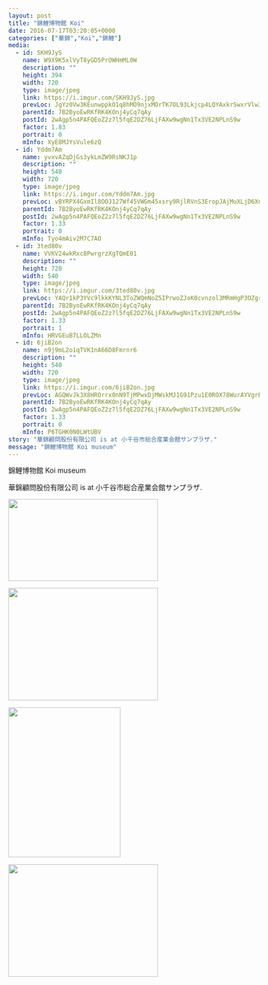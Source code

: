 ```yaml
---
layout: post
title: "錦鯉博物館 Koi"
date: 2016-07-17T03:20:05+0000
categories: ["華錦","Koi","錦鯉"] 
media:
  - id: SKH9JyS
    name: W9X9K5xlVyT8yGD5PrOWHmML0W
    description: ""   
    height: 394
    width: 720
    type: image/jpeg
    link: https://i.imgur.com/SKH9JyS.jpg
    prevLoc: JgYz0Vw3KEunwppkO1q8hMO9njxMOrTK7OL93Lkjcp4LQYAxkrSwxrVlw3wXIwyBzK1LJQF1E9J3Nm56tvg1MlQYl4HNARoAZrZnhrRAjZ2LxNSz1NrW4W4ZFDV7vKZvmOiv6YGrVOB3uY2zzPr0KWFVG1EoJNZKhpNPyA55g0fXqQ58099vSY2nV4YngzfrJQojzgrNFJv0Q2J8l1TOZKRpB8YkUlXPVNlrGyfYjWRA46QycO1pDrRp9VSr7JQ0w3EX
    parentId: 7B2ByoEwRKfRK4KOnj4yCq7qAy
    postId: 2wAgp5n4PAFQEoZ2z7l5fqE2DZ76LjFAXw9wgNn1Tx3VE2NPLnS9w
    factor: 1.83
    portrait: 0
    mInfo: XyE8MJYsVule6zQ
  - id: Yddm7Am
    name: yvxvAZqDjGs3ykLmZW9RsNKJ1p
    description: ""   
    height: 540
    width: 720
    type: image/jpeg
    link: https://i.imgur.com/Yddm7Am.jpg
    prevLoc: vBYRPX4GxmIl8OOJ127Wf45VWGm45xsry9RjlRVnS3EropJAjMuXLjD6XnXvIzBZoBKJRNcXkDLr8z7Nh7QEkY80PRtXrMpo2o31TQw23ZDoypHq9lP0g3xxtWrrAW6xoqfLXrVRkBOvi5m99lVXVkFYKVxWqB8ATznEYQPPqOf0Q8gAEOO3FAQl8jAllRHn4WMwKoQyfpDqR9VwGlH57Qk83qE5hPoPWvQxg0C0qz14JR0wFK1jDWBjg9i8O94QqjAY
    parentId: 7B2ByoEwRKfRK4KOnj4yCq7qAy
    postId: 2wAgp5n4PAFQEoZ2z7l5fqE2DZ76LjFAXw9wgNn1Tx3VE2NPLnS9w
    factor: 1.33
    portrait: 0
    mInfo: Tyo4mAiv2M7C7AO
  - id: 3ted80v
    name: VVKV24wkRxc8PwrgrzXgTQmE01
    description: ""   
    height: 720
    width: 540
    type: image/jpeg
    link: https://i.imgur.com/3ted80v.jpg
    prevLoc: YAQr1kP3YVc9lkkKYNL3ToZWQmNoZ5IPrwoZJoK0cvnzol3MRmHgP3OZgrgLTPGLRq07M4uWMK85mzVQf8DvNznPXkuoXggAPkmpiLXO1PpJ78t90w4m5m56CQooVgv94Ofz7gvpr12vfkG3V8AZl8sYvyWgX5A2I4Pr9BKKV1S7gxm2q55JT75pBN7J5ZcA8WmO8WmyTQMPEW62grhB27LG4knxCQ09OAmAzrfWrQZyozDYHYq30Gm3E6C4mr90N70N
    parentId: 7B2ByoEwRKfRK4KOnj4yCq7qAy
    postId: 2wAgp5n4PAFQEoZ2z7l5fqE2DZ76LjFAXw9wgNn1Tx3VE2NPLnS9w
    factor: 1.33
    portrait: 1
    mInfo: HRVGEuB7LLOLZMn
  - id: 6jiB2on
    name: n9j9mL2o1qTVK1nA66D8Fmrnr6
    description: ""   
    height: 540
    width: 720
    type: image/jpeg
    link: https://i.imgur.com/6jiB2on.jpg
    prevLoc: AGQWvJk3X8HROrrx0nN9TjMPwxDjMWskMJ1G91Pzu1E0ROX78WurAYVgrBrMiLXOkXz34BuDZk6YznqETy36A9PlWof8XJB1WD9Bi6zWyr6LDEFK5KMvEozEtrR4MGWyNgu30l1LQ1jEUxrglQLZA6CAyBRBm1kET186PANNjrHNgD2Kk33jSvLk0XvZMEcxWZMn8zBqtmk1V8BNmEHEGDMRN8qBsB85NOp5E5TwJ8pYkJljImZPKpgPqMc5OjAvXXv3
    parentId: 7B2ByoEwRKfRK4KOnj4yCq7qAy
    postId: 2wAgp5n4PAFQEoZ2z7l5fqE2DZ76LjFAXw9wgNn1Tx3VE2NPLnS9w
    factor: 1.33
    portrait: 0
    mInfo: P6TGHK0N0LWtUBV
story: "華錦顧問股份有限公司 is at 小千谷市総合産業会館サンプラザ."  
message: "錦鯉博物館 Koi museum"
---
```


錦鯉博物館 Koi museum


[//]: #story:
華錦顧問股份有限公司 is at 小千谷市総合産業会館サンプラザ.


[//]: #media:  
<a href="https://i.imgur.com/SKH9JyS.jpg"><img src="https://i.imgur.com/SKH9JyS.jpg" height="164" width="300" /></a>


<a href="https://i.imgur.com/Yddm7Am.jpg"><img src="https://i.imgur.com/Yddm7Am.jpg" height="225" width="300" /></a>


<a href="https://i.imgur.com/3ted80v.jpg"><img src="https://i.imgur.com/3ted80v.jpg" height="300" width="225" /></a>


<a href="https://i.imgur.com/6jiB2on.jpg"><img src="https://i.imgur.com/6jiB2on.jpg" height="225" width="300" /></a>
